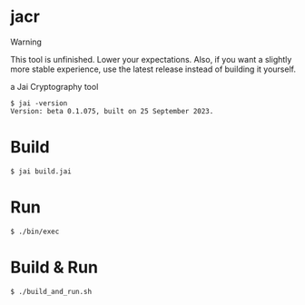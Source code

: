 # jacr

> [!WARNING]
> This tool is unfinished. Lower your expectations.
> Also, if you want a slightly more stable experience, use the latest release instead of building it yourself.

a Jai Cryptography tool

```console
$ jai -version
Version: beta 0.1.075, built on 25 September 2023.
```

# Build
```console
$ jai build.jai
```

# Run
```console
$ ./bin/exec
```

# Build & Run
```
$ ./build_and_run.sh
```

